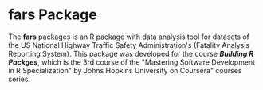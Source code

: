 # fars Package

The **fars** packages is an R package with data analysis tool for datasets of the US National Highway Traffic Safety Administration's (Fatality Analysis Reporting System). This package was developed for the course ***Building R Packges***, which is the 3rd course of the "Mastering Software Development in R Specialization" by Johns Hopkins University on Coursera" courses series.

